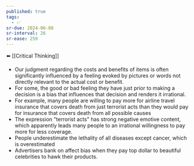 ```yaml
---
published: true
tags:
  - ✅
sr-due: 2024-06-08
sr-interval: 26
sr-ease: 259
---
```

⬅️ [[Critical Thinking]]

- Our judgment regarding the costs and benefits of items is often significantly influenced by a feeling evoked by pictures or words not directly relevant to the actual cost or benefit. 
- For some, the good or bad feeling they have just prior to making a decision is a bias that influences that decision and renders it irrational. 
- For example, many people are willing to pay more for airline travel insurance that covers death from just terrorist acts than they would pay for insurance that covers death from all possible causes
- The expression "terrorist acts" has strong negative emotive content, which apparently leads many people to an irrational willingness to pay more for less coverage.
- People underestimate the lethality of all diseases except cancer, which is overestimated
- Advertisers bank on affect bias when they pay top dollar to beautiful celebrities to hawk their products.